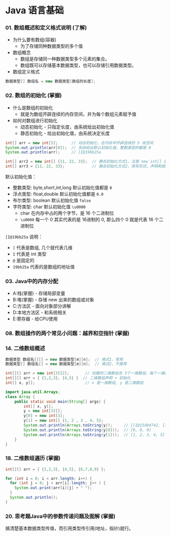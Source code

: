 # Java 语言基础

### 01. 数组概述和定义格式说明 (了解)

* 为什么要有数组(容器)
  * 为了存储同种数据类型的多个值
* 数组概念
  * 数组是存储同一种数据类型多个元素的集合。
  * 数组既可以存储基本数据类型，也可以存储引用数据类型。
* 数组定义格式
```java
数据类型[] 数组名 = new 数据类型[数组的长度];
```

### 02. 数组的初始化 (掌握)

* 什么是数组的初始化
  * 就是为数组开辟连续的内存空间，并为每个数组元素赋予值
* 如何对数组进行初始化
  * 动态初始化 - 只指定长度，由系统给出初始化值
  * 静态初始化 - 给出初始化值，由系统决定长度

```java
int[] arr = new int[5];      // 动态初始化，在内存中开辟连续的 5 块空间
System.out.println(arr[0]);  // 系统给出默认初始化值，整数类型的都是 0
System.out.println(arr);     // [I@19bb25a

int[] arr2 = new int[] {11, 22, 33};  // 静态初始化方式1，注意 new int[] 的中括号中不能出现数值
int[] arr3 = {11, 22, 33};            // 静态初始化方式2，简写形式，声明和赋值必须同时进行
```

默认初始化值：
  * 整数类型: byte,short,int,long 默认初始化值都是 `0`
  * 浮点类型: float,double 默认初始化值都是 `0.0`
  * 布尔类型: boolean 默认初始化值 `false`
  * 字符类型: char 默认初始化值 `\u0000`
    * char 在内存中占的两个字节，是 16 个二进制位
    * `\u0000` 每一个 0 其实代表的是 16进制的 0, 那么四个 0 就是代表 16 个二进制位

`[I@19bb25a` 说明：
  * `[` 代表是数组, 几个就代表几维
  * `I` 代表是 int 类型
  * `@` 是固定的
  * `19bb25a` 代表的是数组的地址值


### 03. Java中的内存分配

* A:栈(掌握) - 存储局部变量
* B:堆(掌握) - 存储 new 出来的数组或对象
* C:方法区 - 面向对象部分讲解
* D:本地方法区 - 和系统相关
* E:寄存器 - 给CPU使用

### 08. 数组操作的两个常见小问题：越界和空指针 (掌握)

### 14. 二维数组概述

```java
数据类型 数组名[][] = new 数据类型[m][n];  // 格式1，常用
数据类型[] 数组名[] = new 数据类型[m][n];  // 格式2，不推荐
```

```java
int[][] arr = new int[3][2];       // 创建的二维数组含 3个一维数组，每个一维数组有 2个元素
int[][] arr = { {1,2,3}, {4,5} }  // 二维数组声明 + 初始化
int[] x, y[];                      // x 是一维数组, y 是二维数组
```

```java
import java.util.Arrays;
class Array {
	public static void main(String[] args) {
		int[] x, y[];
		y = new int[3][];
		y[0] = new int[3];
		y[1] = new int[] {1, 2 , 3 , 4, 5};
		System.out.println(Arrays.toString(y));     // [[I@15db9742, [I@6d06d69c, null]
		System.out.println(Arrays.toString(y[0]));  // [0, 0, 0]
		System.out.println(Arrays.toString(y[1]));  // [1, 2, 3, 4, 5]
	}
}
```

### 18. 二维数组遍历 (掌握)

```java
int[][] arr = { {1,2,3}, {4,5}, {6,7,8,9} };

for (int i = 0; i < arr.length; i++) {
  for (int j = 0; j < arr[i].length; j++ ) {
    System.out.print(arr[i][j] + " ");
  }
  System.out.println();
}
```

### 20. 思考题Java中的参数传递问题及图解 (掌握)

搞清楚基本数据类型传值，而引用类型传引用(地址，指针)就行。

